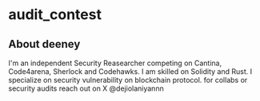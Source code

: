 # audit_contest

## About deeney
I'm an independent Security Reasearcher competing on Cantina, Code4arena, Sherlock and Codehawks. I am skilled on Solidity and Rust. I specialize on security vulnerability on blockchain protocol.
for collabs or security audits reach out on X @dejiolaniyannn
